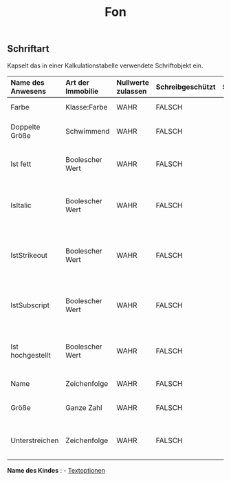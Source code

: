 ﻿---
title: Fon
second_title: Aspose.Cells Cloud Documen
type: docs
url: /de/specification/model/font/
description: "Aspose.Cells Cloud-Modellspezifikation: Schriftart. Müheloses Bearbeiten von Excel und anderen Tabellenkalkulationsdokumenten mit Funktionen wie Öffnen, Generieren, Bearbeiten, Teilen, Zusammenführen, Vergleichen und Konvertieren"
kwords: Excel, Office, Tabellenkalkulation, Cloud REST API, Schriftart
weight: 50
---
## **Schriftart**

 Kapselt das in einer Kalkulationstabelle verwendete Schriftobjekt ein.

| Name des Anwesens| Art der Immobilie| Nullwerte zulassen| Schreibgeschützt| Standardwert| Beschreibung|
|:- |:- |:- |:- |:- |:- |
| Farbe| Klasse:Farbe| WAHR| FALSCH|| Ruft die Schriftart ab oder legt sie fest.|
| Doppelte Größe| Schwimmend| WAHR| FALSCH|| Ruft die doppelte Schriftgröße ab und legt sie fest.|
| Ist fett| Boolescher Wert| WAHR| FALSCH|| Ruft einen Wert ab oder legt einen Wert fest, der angibt, ob die Schriftart fett ist.|
| IsItalic| Boolescher Wert| WAHR| FALSCH|| Ruft einen Wert ab oder legt einen Wert fest, der angibt, ob die Schriftart kursiv ist.|
| IstStrikeout| Boolescher Wert| WAHR| FALSCH||Ruft einen Wert ab oder legt einen Wert fest, der angibt, ob die Schriftart einfach durchgestrichen ist.|
| IstSubscript| Boolescher Wert| WAHR| FALSCH|| Ruft einen Wert ab oder legt einen Wert fest, der angibt, ob die Schriftart tiefgestellt ist.|
| Ist hochgestellt| Boolescher Wert| WAHR| FALSCH|| Ruft einen Wert ab oder legt einen Wert fest, der angibt, ob die Schriftart hochgestellt ist.|
| Name| Zeichenfolge| WAHR| FALSCH|| Ruft den Namen des ab oder legt ihn fest.|
| Größe| Ganze Zahl| WAHR| FALSCH|| Ruft die Schriftgröße ab oder legt sie fest.|
| Unterstreichen| Zeichenfolge| WAHR| FALSCH|| Ruft den Unterstreichungstyp der Schriftart ab oder legt ihn fest.|

**Name des Kindes** : 
	-  [Textoptionen](textoptions) 
